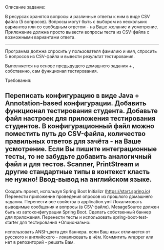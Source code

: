 Описание задание:

В ресурсах хранятся вопросы и различные ответы к ним в виде CSV файла (5 вопросов). Вопросы могут быть с выбором из нескольких
вариантов или со свободным ответом - на Ваше желание и усмотрение. Приложение должна просто вывести вопросы теста из CSV-файла с
возможными вариантами ответа.

-----------------------------
Программа должна спросить у пользователя фамилию и имя, спросить 5 вопросов из CSV-файла и вывести результат тестирования.

Выполняется на основе предыдущего домашнего задания + , собственно, сам функционал тестирования.

Требования:

Переписать конфигурацию в виде Java + Annotation-based конфигурации. Добавить функционал тестирования студента. Добавьте файл
настроек для приложения тестирования студентов. В конфигурационный файл можно поместить путь до CSV-файла, количество правильных
ответов для зачёта - на Ваше усмотрение. Если Вы пишите интеграционные тесты, то не забудьте добавить аналогичный файл и для
тестов. Scanner, PrintStream и другие стандартные типы в контекст класть не нужно!
Ввод-вывод на английском языке.
------------------------------------------
Создать проект, используя Spring Boot Initializr (https://start.spring.io)
Перенести приложение проведения опросов из прошлого домашнего задания. Перенести все свойства в application.yml Локализовать
выводимые сообщения и вопросы (в CSV-файле). MesageSource должен быть из автоконфигурации Spring Boot. Сделать собственный баннер
для приложения. Перенести тесты и использовать spring-boot-test-starter для тестирования
*Опционально:

использовать ANSI-цвета для баннера. если Ваш язык отличается от русского и английского - локализовать в нём. Коммитить wrapper
или нет в репозиторий - решать Вам.
